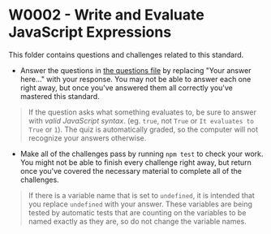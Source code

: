 # W0002 - Write and Evaluate JavaScript Expressions

This folder contains questions and challenges related to this standard.

- Answer the questions in [the questions file](questions.md) by replacing "Your answer here..." with your response. You may not be able to answer each one right away, but once you've answered them all correctly you've mastered this standard.

> If the question asks what something evaluates to, be sure to answer with *valid JavaScript syntax*. (eg. `true`, not `True` or `It evaluates to True` or `1`). The quiz is automatically graded, so the computer will not recognize your answers otherwise.

- Make all of the challenges pass by running `npm test` to check your work. You might not be able to finish every challenge right away, but return once you've covered the necessary material to complete all of the challenges.

> If there is a variable name that is set to `undefined`, it is intended that you replace `undefined` with your answer. These variables are being tested by automatic tests that are counting on the variables to be named exactly as they are, so do not change the variable names.
